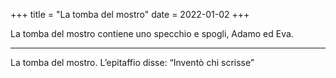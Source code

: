 +++
title = "La tomba del mostro"
date = 2022-01-02
+++

La tomba del mostro
contiene uno specchio e
spogli, Adamo ed Eva.

---

La tomba del mostro.
L’epitaffio disse:
“Inventò chi scrisse”